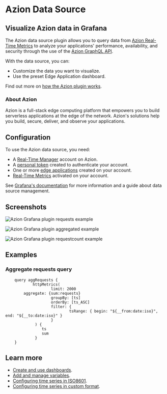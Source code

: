 # Azion Data Source

## Visualize Azion data in Grafana

The Azion data source plugin allows you to query data from [Azion Real-Time Metrics](https://www.azion.com/en/documentation/products/real-time-metrics/) to analyze your applications' performance, availability, and security through the use of the [Azion GraphQL API](https://www.azion.com/en/documentation/products/graphql-api-overview/).

With the data source, you can:

- Customize the data you want to visualize.
- Use the preset Edge Application dashboard.

Find out more on [how the Azion plugin works](https://www.azion.com/en/documentation/products/guides/azion-plugin-grafana).

### About Azion

Azion is a full-stack edge computing platform that empowers you to build serverless applications at the edge of the network. Azion's solutions help you build, secure, deliver, and observe your applications.

## Configuration

To use the Azion data source, you need:

- A [Real-Time Manager](https://manager.azion.com/) account on Azion.
- A [personal token](https://www.azion.com/en/documentation/products/accounts/personal-tokens/) created to authenticate your account.
- One or more [edge applications](https://www.azion.com/en/documentation/products/edge-application/) created on your account.
- [Real-Time Metrics](https://www.azion.com/en/documentation/products/real-time-metrics/) activated on your account.

See [Grafana's documentation](https://grafana.com/docs/grafana/latest/administration/data-source-management/) for more information and a guide about data source management.

## Screenshots

![Azion Grafana plugin requests example]()

![Azion Grafana plugin aggregated example]()

![Azion Grafana plugin requestcount example]()

## Examples

### Aggregate requests query

```
    query aggRequests {
            httpMetrics(
                    limit: 2000
        aggregate: {sum:requests}
                    groupBy: [ts]
                    orderBy: [ts_ASC]
                    filter: {
                            tsRange: { begin: "${__from:date:iso}", end: "${__to:date:iso}" }
                    }
             ) {
                ts
                sum
             }    
    }        
```

## Learn more

- [Create and use dashboards](https://grafana.com/docs/grafana/latest/dashboards/).
- [Add and manage variables](https://grafana.com/docs/grafana/latest/dashboards/variables/).
- [Configuring time series in ISO8601](https://momentjs.com/docs/#/parsing/string/).
- [Configuring time series in custom format](https://momentjs.com/docs/#/parsing/string-format/).
